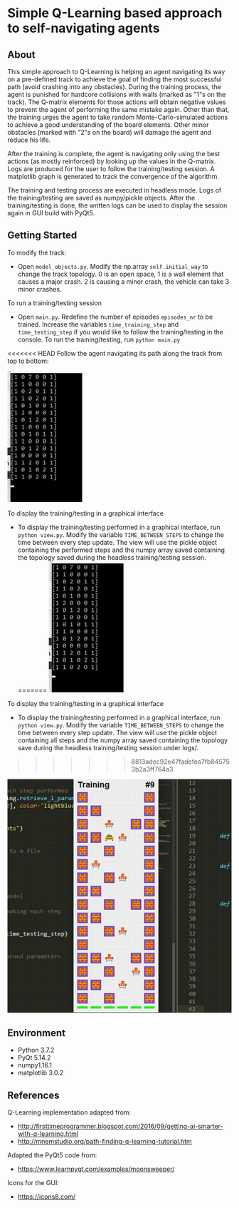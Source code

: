 # Simple Q-Learning based approach to self-navigating agents

## About

This simple approach to Q-Learning is helping an agent navigating its way on a pre-defined track to achieve the goal of finding the most successful path (avoid crashing into any obstacles).
During the training process, the agent is punished for hardcore collisions with walls (marked as "1"s on the track). The Q-matrix elements for those actions will obtain negative values to prevent the agent of performing the same mistake again.
Other than that, the training urges the agent to take random Monte-Carlo-simulated actions to achieve a good understanding of the board elements. Other minor obstacles (marked with "2"s on the board) will damage the agent and reduce his life.

After the training is complete, the agent is navigating only using the best actions (as mostly reinforced) by looking up the values in the Q-matrix. Logs are produced for the user to follow the training/testing session. A matplotlib graph is generated to track the convergence of the algorithm.

The training and testing process are executed in headless mode. Logs of the training/testing are saved as numpy/pickle objects. After the training/testing is done, the written logs can be used to display the session again in GUI build with PyQt5.


## Getting Started
To modify the track:

* Open 	`model_objects.py`. Modify the np.array `self.initial_way` to change the track topology. 0 is an open space, 1 is a wall element that causes a major crash. 2 is causing a minor crash, the vehicle can take 3 minor crashes.

To run a training/testing session
* Open `main.py`. Redefine the number of episodes `episodes_nr` to be trained. Increase the variables `time_training_step` and `time_testing_step` if you would like to follow the training/testing in the console. To run the training/testing, run  `python main.py`

<<<<<<< HEAD
Follow the agent navigating its path along the track from top to bottom:

![](sample_images/sample_run.gif)

To display the training/testing in a graphical interface
* To display the training/testing performed in a graphical interface, run `python view.py`. Modify the variable `TIME_BETWEEN_STEPS` to change the time between every step update. The view will use the pickle object containing the performed steps and the numpy array saved containing the topology saved during the headless training/testing session.
=======
![](sample_images/sample_run.gif)

To display the training/testing in a graphical interface
* To display the training/testing performed in a graphical interface, run `python view.py`. Modify the variable `TIME_BETWEEN_STEPS` to change the time between every step update. The view will use the pickle object containing all steps and the numpy array saved containing the topology save during the headless training/testing session under logs/.
>>>>>>> 8813adec92e47fadefea7fb845753b2a3ff764a3

![](sample_images/preview.gif)

## Environment
- Python 3.7.2
- PyQt 5.14.2
- numpy1.16.1
- matplotlib 3.0.2

## References
Q-Learning implementation adapted from: 
* http://firsttimeprogrammer.blogspot.com/2016/09/getting-ai-smarter-with-q-learning.html
* http://mnemstudio.org/path-finding-q-learning-tutorial.htm

Adapted the PyQt5 code from: 
* https://www.learnpyqt.com/examples/moonsweeper/

Icons for the GUI:
* https://icons8.com/
